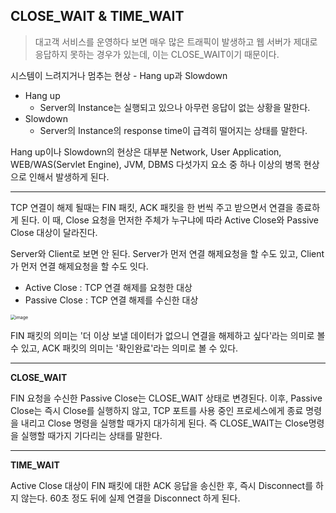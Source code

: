 ## CLOSE_WAIT & TIME_WAIT

> 대고객 서비스를 운영하다 보면 매우 많은 트래픽이 발생하고 웹 서버가 제대로 응답하지 못하는 경우가 있는데, 이는 CLOSE_WAIT이기 때문이다.

시스템이 느려지거나 멈추는 현상 - Hang up과 Slowdown

- Hang up
  - Server의 Instance는 실행되고 있으나 아무런 응답이 없는 상황을 말한다.
- Slowdown
  - Server의 Instance의 response time이 급격히 떨어지는 상태를 말한다.

Hang up이나 Slowdown의 현상은 대부분 Network, User Application, WEB/WAS(Servlet Engine), JVM, DBMS 다섯가지 요소 중 하나 이상의 병목 현상으로 인해서 발생하게 된다.

---

TCP 연결이 해제 될때는 FIN 패킷, ACK 패킷을 한 번씩 주고 받으면서 연결을 종료하게 된다. 이 때, Close 요청을 먼저한 주체가 누구냐에 따라 Active Close와 Passive Close 대상이 달라진다.

Server와 Client로 보면 안 된다. Server가 먼저 연결 해제요청을 할 수도 있고, Client가 먼저 연결 해제요청을 할 수도 잇다.

- Active Close : TCP 연결 해제를 요청한 대상
- Passive Close : TCP 연결 해제를 수신한 대상

<img src="https://user-images.githubusercontent.com/40616436/84006601-fa2c5d00-a9a9-11ea-9c81-943ddeb5b1ef.png" alt="image" style="zoom:50%;" />

FIN 패킷의 의미는 '더 이상 보낼 데이터가 없으니 연결을 해제하고 싶다'라는 의미로 볼 수 있고, ACK 패킷의 의미는 '확인완료'라는 의미로 볼 수 있다.

---

**CLOSE_WAIT**

FIN 요청을 수신한 Passive Close는 CLOSE_WAIT 상태로 변경된다. 이후, Passive Close는 즉시 Close를 실행하지 않고, TCP 포트를 사용 중인 프로세스에게 종료 명령을 내리고 Close 명령을 실행할 때가지 대가히게 된다. 즉 CLOSE_WAIT는 Close명령을 실행할 때가지 기다리는 상태를 말한다.

---

**TIME_WAIT**

Active Close 대상이 FIN 패킷에 대한 ACK 응답을 송신한 후, 즉시 Disconnect를 하지 않는다. 60초 정도 뒤에 실제 연결을 Disconnect 하게 된다.

